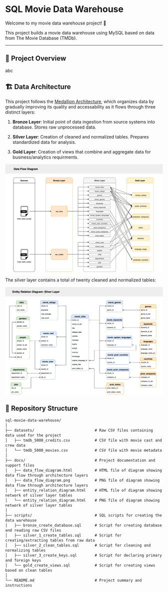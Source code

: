 # SQL Movie Data Warehouse

Welcome to my movie data warehouse project! 👋

This project builds a movie data warehouse using MySQL based on data from The Movie Database (TMDb).

---

## 📖 Project Overview

abc

## 🏗️ Data Architecture

This project follows the [Medallion Architecture](https://dataengineering.wiki/Concepts/Data+Architecture/Medallion+Architecture), which organizes data by gradually improving its quality and accessability as it flows through three distinct layers:

1. **Bronze Layer**: Initial point of data ingestion from source systems into database. Stores raw unprocessed data.

2. **Silver Layer**: Creation of cleaned and normalized tables. Prepares standardized data for analysis.

3. **Gold Layer**: Creation of views that combine and aggregate data for business/analytics requirments.

![Data Architecture](docs/data_flow_diagram.png)

The silver layer contains a total of twenty cleaned and normalized tables:

![Silver Layer ERD](docs/entity_relation_diagram.png)


## 📂 Repository Structure
```
sql-movie-data-warehouse/
│
├── datasets/                           # Raw CSV files containing data used for the project
│   ├── tmdb_5000_credits.csv           # CSV file with movie cast and crew data
│   └── tmdb_5000_movies.csv            # CSV file with movie metadata
│
├── docs/                               # Project documentation and support files
│   ├── data_flow_diagram.html          # HTML file of diagram showing data flow through architecture layers
│   ├── data_flow_diagram.png           # PNG file of diagram showing data flow through architecture layers
│   ├── entity_relation_diagram.html    # HTML file of diagram showing network of silver layer tables
│   └── entity_relation_diagram.html    # PNG file of diagram showing network of silver layer tables
│
├── scripts/                            # SQL scripts for creating the data warehouse
│   ├── bronze_create_database.sql      # Script for creating database and reading raw CSV files
│   ├── silver_1_create_tables.sql      # Script for creating/extracting tables from raw data
│   ├── silver_2_clean_tables.sql       # Script for cleaning and normalizing tables
│   ├── silver_3_create_keys.sql        # Script for declaring primary and foreign keys
│   └── gold_create_views.sql           # Script for creating views based on clean tables
│
└── README.md                           # Project summary and instructions
```


